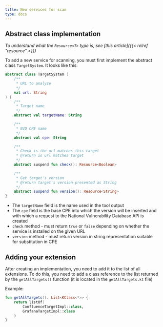 ```yaml
---
title: New services for scan
type: docs
---
```


## Abstract class implementation
*To understand what the `Resource<T>` type is, see [this article]({{< relref "resource" >}})*

To add a new service for scanning, you must first implement the abstract class `TargetSystem`. It looks like this:
```kotlin
abstract class TargetSystem (
    /**
     * URL to analyze
     */
    val url: String
) {
    /**
     * Target name
     */
    abstract val targetName: String

    /**
     * NVD CPE name
     */
    abstract val cpe: String

    /**
     * Check is the url matches this target
     * @return is url matches target
     */
    abstract suspend fun check(): Resource<Boolean>

    /**
     * Get target's version
     * @return target's version presented as String
     */
    abstract suspend fun version(): Resource<String>
}
```

- The `targetName` field is the name used in the tool output
- The `cpe` field is the base CPE into which the version will be inserted and with which a request to the National Vulnerability Database API is created
- `check` method - must return `true` or `false` depending on whether the service is installed on the given URL
- `version` method - must return version in string representation suitable for substitution in CPE


## Adding your extension
After creating an implementation, you need to add it to the list of all extensions. To do this, you need to add a class reference to the list returned by the `getAllTargets()` function (it is located in the `getAllTargets.kt` file)

Example:
```kotlin
fun getAllTargets(): List<KClass<*>> {
    return listOf(
        ConfluenceTargetImpl::class,
        GrafanaTargetImpl::class
    )
}
```
